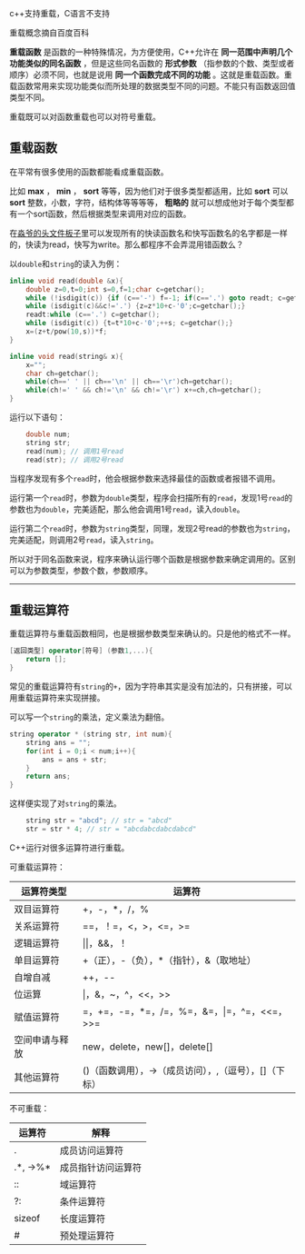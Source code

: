 c++支持重载，C语言不支持

重载概念摘自百度百科

 **重载函数** 是函数的一种特殊情况，为方便使用，C++允许在 **同一范围中声明几个功能类似的同名函数** ，但是这些同名函数的 **形式参数** （指参数的个数、类型或者顺序）必须不同，也就是说用 **同一个函数完成不同的功能** 。这就是重载函数。重载函数常用来实现功能类似而所处理的数据类型不同的问题。不能只有函数返回值类型不同。

重载既可以对函数重载也可以对符号重载。

## 重载函数

在平常有很多使用的函数都能看成重载函数。

比如 **max** ， **min** ， **sort** 等等，因为他们对于很多类型都适用，比如 **sort** 可以 **sort** 整数，小数，字符，结构体等等等等， **粗略的** 就可以想成他对于每个类型都有一个sort函数，然后根据类型来调用对应的函数。

在[淼爷的头文件板子](https://www.crotes.top/2022/01/07/ACM%E5%A4%B4%E6%96%87%E4%BB%B6%E6%9D%BF%E5%AD%90/)里可以发现所有的快读函数名和快写函数名的名字都是一样的，快读为read，快写为write。那么都程序不会弄混用错函数么？

以`double`和`string`的读入为例：

```c++
inline void read(double &x){
    double z=0,t=0;int s=0,f=1;char c=getchar();
    while (!isdigit(c)) {if (c=='-') f=-1; if(c=='.') goto readt; c=getchar();}
    while (isdigit(c)&&c!='.') {z=z*10+c-'0';c=getchar();}
    readt:while (c=='.') c=getchar();  
    while (isdigit(c)) {t=t*10+c-'0';++s; c=getchar();}
    x=(z+t/pow(10,s))*f;
}

inline void read(string& x){
    x="";
    char ch=getchar();
    while(ch==' ' || ch=='\n' || ch=='\r')ch=getchar(); 
    while(ch!=' ' && ch!='\n' && ch!='\r') x+=ch,ch=getchar();
}
```

运行以下语句：

```c++
	double num;
	string str;
	read(num); // 调用1号read
	read(str); // 调用2号read
```

当程序发现有多个`read`时，他会根据参数来选择最佳的函数或者报错不调用。

运行第一个`read`时，参数为`double`类型，程序会扫描所有的`read`，发现1号`read`的参数也为`double`，完美适配，那么他会调用1号`read`，读入`double`。

运行第二个`read`时，参数为`string`类型，同理，发现2号read的参数也为`string`，完美适配，则调用2号`read`，读入`string`。

所以对于同名函数来说，程序来确认运行哪个函数是根据参数来确定调用的。区别可以为参数类型，参数个数，参数顺序。

------

## 重载运算符

重载运算符与重载函数相同，也是根据参数类型来确认的。只是他的格式不一样。

```c++
[返回类型] operator[符号] (参数1,...){
	return [];
}
```

常见的重载运算符有`string`的`+`，因为字符串其实是没有加法的，只有拼接，可以用重载运算符来实现拼接。

可以写一个`string`的乘法，定义乘法为翻倍。

```c++
string operator * (string str, int num){
	string ans = "";
	for(int i = 0;i < num;i++){
		ans = ans + str;
	}
	return ans;
}
```

这样便实现了对`string`的乘法。

```c++
	string str = "abcd"; // str = "abcd"
	str = str * 4; // str = "abcdabcdabcdabcd"
```

C++运行对很多运算符进行重载。

可重载运算符：

| 运算符类型     | 运算符                                                |
| -------------- | ----------------------------------------------------- |
| 双目运算符     | +，-，*，/，%                                         |
| 关系运算符     | ==，！=，<，>，<=，>=                                 |
| 逻辑运算符     | \|\|，&&，！                                          |
| 单目运算符     | +（正），-（负），*（指针），&（取地址）              |
| 自增自减       | ++，--                                                |
| 位运算         | \|，&，~，^，<<，>>                                   |
| 赋值运算符     | =，+=，-=，*=，/=，%=，&=，\|=，^=，<<=，>>=          |
| 空间申请与释放 | new，delete，new[]，delete[]                          |
| 其他运算符     | ()（函数调用），->（成员访问），,（逗号），[]（下标） |

不可重载：

| 运算符     | 解释               |
| ---------- | ------------------ |
| .          | 成员访问运算符     |
| .\*, ->%\* | 成员指针访问运算符 |
| ::         | 域运算符           |
| ?:         | 条件运算符         |
| sizeof     | 长度运算符         |
| #          | 预处理运算符       |


